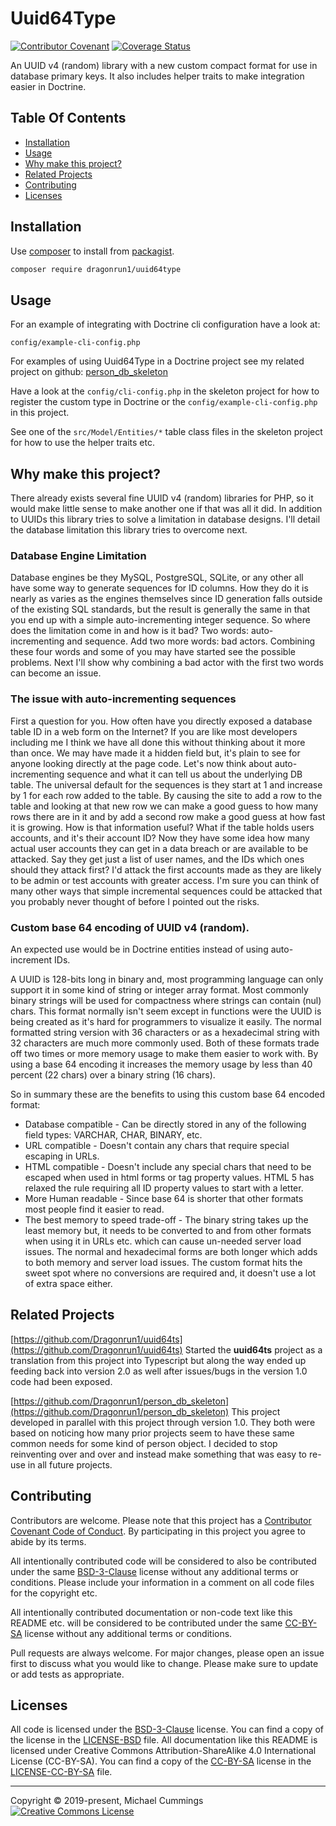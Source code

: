 # Uuid64Type

[![Contributor Covenant](https://img.shields.io/badge/Contributor%20Covenant-v2.0%20adopted-ff69b4.svg)](code_of_conduct.md)
[![Coverage Status](https://coveralls.io/repos/github/Dragonrun1/uuid64type/badge.svg?branch=main)](https://coveralls.io/github/Dragonrun1/uuid64type?branch=main)

[comment]: <> ([![Scrutinizer Code Quality]&#40;https://scrutinizer-ci.com/g/Dragonrun1/uuid64type/badges/quality-score.png?b=master&#41;]&#40;https://scrutinizer-ci.com/g/Dragonrun1/uuid64type/?branch=master&#41;)
[comment]: <> ([![Coverage Status]&#40;https://coveralls.io/repos/github/Dragonrun1/uuid64type/badge.svg?branch=master&#41;]&#40;https://coveralls.io/github/Dragonrun1/uuid64type?branch=master&#41;)

An UUID v4 (random) library with a new custom compact format for use in database
primary keys.
It also includes helper traits to make integration easier in Doctrine.

## Table Of Contents

* [Installation](#installation)
* [Usage](#usage)
* [Why make this project?](#why-make-this-project)
* [Related Projects](#related-projects)
* [Contributing](#contributing)
* [Licenses](#licenses)

## Installation

Use [composer](https://getcomposer.org/download/) to install from
[packagist](https://packagist.org/packages/dragonrun1/uuid64type).

```bash
composer require dragonrun1/uuid64type
```

## Usage

For an example of integrating with Doctrine cli configuration have a look at:

`config/example-cli-config.php`

For examples of using Uuid64Type in a Doctrine project see my related project on
github:
[person_db_skeleton]

Have a look at the `config/cli-config.php` in the skeleton project for how to
register the custom type in Doctrine or the `config/example-cli-config.php` in
this project.

See one of the `src/Model/Entities/*` table class files in the skeleton project
for how to use the helper traits etc.

## Why make this project?

There already exists several fine UUID v4 (random) libraries for PHP, so it
would make little sense to make another one if that was all it did.
In addition to UUIDs this library tries to solve a limitation in database
designs.
I'll detail the database limitation this library tries to overcome next.

### Database Engine Limitation

Database engines be they MySQL, PostgreSQL, SQLite, or any other all have
some way to generate sequences for ID columns. How they do it is nearly
as varies as the engines themselves since ID generation falls outside of the
existing SQL standards, but the result is generally the same in that you end
up with a simple auto-incrementing integer sequence. So where does the
limitation come in and how is it bad? Two words: auto-incrementing and sequence.
Add two more words: bad actors. Combining these four words and some of you may
have started see the possible problems. Next I'll show why combining a bad actor
with the first two words can become an issue.

### The issue with auto-incrementing sequences

First a question for you. How often have you directly exposed a database
table ID in a web form on the Internet? If you are like most developers
including me I think we have all done this without thinking about it
more than once. We may have made it a hidden field but, it's plain to
see for anyone looking directly at the page code. Let's now think about
auto-incrementing sequence and what it can tell us about the underlying
DB table. The universal default for the sequences is they start at 1 and
increase by 1 for each row added to the table. By causing the site to add
a row to the table and looking at that new row we can make a good guess
to how many rows there are in it and by add a second row make a good guess at
how fast it is growing. How is that information useful? What if the
table holds users accounts, and it's their account ID? Now they have some
idea how many actual user accounts they can get in a data breach or are
available to be attacked. Say they get just a list of user names, and the
IDs which ones should they attack first? I'd attack the first accounts
made as they are likely to be admin or test accounts with greater
access. I'm sure you can think of many other ways that simple incremental
sequences could be attacked that you probably never thought of before I
pointed out the risks.

### Custom base 64 encoding of UUID v4 (random).

An expected use would be in Doctrine entities instead of using auto-increment
IDs.

A UUID is 128-bits long in binary and, most programming language can only
support it in some kind of string or integer array format. Most commonly binary
strings will be used for compactness where strings can contain (nul) chars.
This format normally isn't seem except in functions were the UUID is being
created as it's hard for programmers to visualize it easily. The normal
formatted string version with 36 characters or as a hexadecimal string with 32
characters are much more commonly used. Both of these formats trade off two
times or more memory usage to make them easier to work with. By using a base 64
encoding it increases the memory usage by less than 40 percent (22 chars) over a
binary string (16 chars).

So in summary these are the benefits to using this custom base 64 encoded
format:

  * Database compatible - Can be directly stored in any of the following field
    types: VARCHAR, CHAR, BINARY, etc.
  * URL compatible - Doesn't contain any chars that require special
    escaping in URLs.
  * HTML compatible - Doesn't include any special chars that need to be escaped
    when used in html forms or tag property values. HTML 5 has relaxed the rule
    requiring all ID property values to start with a letter.
  * More Human readable - Since base 64 is shorter that other formats most
    people find it easier to read.
  * The best memory to speed trade-off - The binary string takes up the
    least memory but, it needs to be converted to and from other formats
    when using it in URLs etc. which can cause un-needed server load
    issues. The normal and hexadecimal forms are both longer which adds
    to both memory and server load issues. The custom format hits the sweet spot
    where no conversions are required and, it doesn't use a lot of extra
    space either.

## Related Projects

[https://github.com/Dragonrun1/uuid64ts](https://github.com/Dragonrun1/uuid64ts)
Started the __uuid64ts__ project as a translation from this project into
Typescript but along the way ended up feeding back into version 2.0 as well
after issues/bugs in the version 1.0 code had been exposed.

[https://github.com/Dragonrun1/person_db_skeleton](https://github.com/Dragonrun1/person_db_skeleton)
This project developed in parallel with this project through version 1.0.
They both were based on noticing how many prior projects seem to have these same
common needs for some kind of person object.
I decided to stop reinventing over and over and instead make something that was
easy to re-use in all future projects.

## Contributing

Contributors are welcome.
Please note that this project has a [Contributor Covenant Code of Conduct].
By participating in this project you agree to abide by its terms.

All intentionally contributed code will be considered to also be contributed
under the same [BSD-3-Clause] license without any additional terms or
conditions.
Please include your information in a comment on all code files for the copyright
etc.

All intentionally contributed documentation or non-code text like this README
etc. will be considered to be contributed under the same [CC-BY-SA] license
without any additional terms or conditions.

Pull requests are always welcome. For major changes, please open an issue first
to discuss what you would like to change.
Please make sure to update or add tests as appropriate.

## Licenses

All code is licensed under the [BSD-3-Clause] license.
You can find a copy of the license in the [LICENSE-BSD] file.
All documentation like this README is licensed under
Creative Commons Attribution-ShareAlike 4.0 International License (CC-BY-SA).
You can find a copy of the [CC-BY-SA] license in the [LICENSE-CC-BY-SA] file.

[BSD-3-Clause]: https://spdx.org/licenses/BSD-3-Clause.html
[CC-BY-SA]: http://creativecommons.org/licenses/by-sa/4.0/
[Contributor Covenant Code of Conduct]: CODE_OF_CONDUCT.md
[LICENSE-BSD]: LICENSE-BSD
[LICENSE-CC-BY-SA]: LICENSE-CC-BY-SA
[person_db_skeleton]: https://github.com/Dragonrun1/person_db_skeleton

<hr>
Copyright &copy; 2019-present, Michael Cummings<br/>
<a rel="license" href="http://creativecommons.org/licenses/by-sa/4.0/">
<img alt="Creative Commons License" style="border-width:0" src="https://i.creativecommons.org/l/by-sa/4.0/88x31.png" />
</a>
